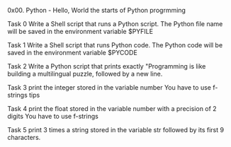 0x00. Python - Hello, World
the starts of Python progrmming

Task 0 Write a Shell script that runs a Python script.
	The Python file name will be saved in the environment variable $PYFILE

Task 1 Write a Shell script that runs Python code.
	The Python code will be saved in the environment variable $PYCODE

Task 2 Write a Python script that prints exactly "Programming is like building a multilingual puzzle, followed by a new line.

Task 3 print the integer stored in the variable number
	You have to use f-strings tips

Task 4 print the float stored in the variable number with a precision of 2 digits
	You have to use f-strings


Task 5 print 3 times a string stored in the variable str
	followed by its first 9 characters.
